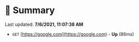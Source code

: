 # 📖 Summary
Last updated: **7/6/2021, 11:07:38 AM**

- `GET` [https://google.com](https://google.com) - **Up** (86ms)
